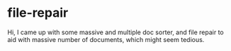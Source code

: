 # file-repair
Hi, I came up with some massive and multiple doc sorter,
and file repair to aid with massive number of documents,
which might seem tedious. 

